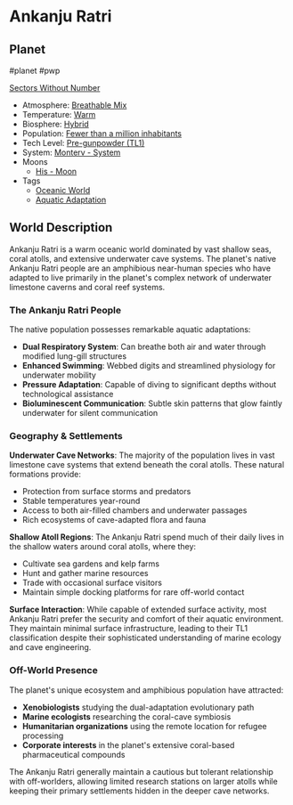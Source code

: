 # Ankanju Ratri
## Planet

#planet #pwp 

[Sectors Without Number](https://sectorswithoutnumber.com/sector/bfDcBzTtgpeyLUfwzjio/planet/oczL1nLgnzsPhn3qx7rE)

- Atmosphere: [Breathable Mix](STARS%20WITHOUT%20NUMBER,%20FREE%20EDITION%20-%20obsidian.md#^atmosphere-breathable-mix)
- Temperature: [Warm](STARS%20WITHOUT%20NUMBER,%20FREE%20EDITION%20-%20obsidian.md#^climate-warm)
- Biosphere: [Hybrid](STARS%20WITHOUT%20NUMBER,%20FREE%20EDITION%20-%20obsidian.md#^biosphere-hybrid)
- Population: [Fewer than a million inhabitants](STARS%20WITHOUT%20NUMBER,%20FREE%20EDITION%20-%20obsidian.md#^population-size-fewer-than-a-million)
- Tech Level: [Pre-gunpowder (TL1)](STARS%20WITHOUT%20NUMBER,%20FREE%20EDITION%20-%20obsidian.md#^planetary-tech-level-1)
- System: [Monterv - System](Monterv%20-%20System.md)
- Moons
   - [His - Moon](His%20-%20Moon.md)
- Tags
   - [Oceanic World](STARS%20WITHOUT%20NUMBER,%20FREE%20EDITION%20-%20obsidian.md#Oceanic%20World)
   - [Aquatic Adaptation](Aquatic%20Adaptation.md)

## World Description

Ankanju Ratri is a warm oceanic world dominated by vast shallow seas, coral atolls, and extensive underwater cave systems. The planet's native Ankanju Ratri people are an amphibious near-human species who have adapted to live primarily in the planet's complex network of underwater limestone caverns and coral reef systems.

### The Ankanju Ratri People

The native population possesses remarkable aquatic adaptations:
- **Dual Respiratory System**: Can breathe both air and water through modified lung-gill structures
- **Enhanced Swimming**: Webbed digits and streamlined physiology for underwater mobility
- **Pressure Adaptation**: Capable of diving to significant depths without technological assistance
- **Bioluminescent Communication**: Subtle skin patterns that glow faintly underwater for silent communication

### Geography & Settlements

**Underwater Cave Networks**: The majority of the population lives in vast limestone cave systems that extend beneath the coral atolls. These natural formations provide:
- Protection from surface storms and predators
- Stable temperatures year-round
- Access to both air-filled chambers and underwater passages
- Rich ecosystems of cave-adapted flora and fauna

**Shallow Atoll Regions**: The Ankanju Ratri spend much of their daily lives in the shallow waters around coral atolls, where they:
- Cultivate sea gardens and kelp farms
- Hunt and gather marine resources
- Trade with occasional surface visitors
- Maintain simple docking platforms for rare off-world contact

**Surface Interaction**: While capable of extended surface activity, most Ankanju Ratri prefer the security and comfort of their aquatic environment. They maintain minimal surface infrastructure, leading to their TL1 classification despite their sophisticated understanding of marine ecology and cave engineering.

### Off-World Presence

The planet's unique ecosystem and amphibious population have attracted:
- **Xenobiologists** studying the dual-adaptation evolutionary path
- **Marine ecologists** researching the coral-cave symbiosis
- **Humanitarian organizations** using the remote location for refugee processing
- **Corporate interests** in the planet's extensive coral-based pharmaceutical compounds

The Ankanju Ratri generally maintain a cautious but tolerant relationship with off-worlders, allowing limited research stations on larger atolls while keeping their primary settlements hidden in the deeper cave networks.
